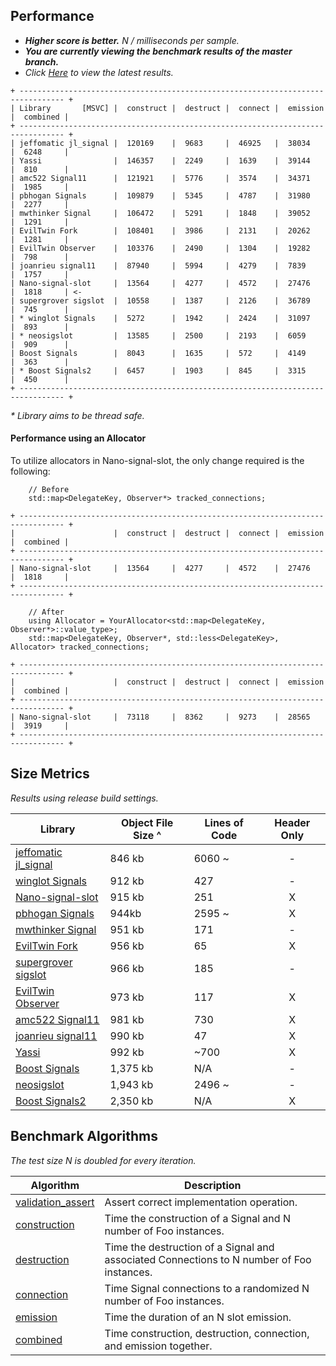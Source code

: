 Performance
-----------

  * **_Higher score is better._** _N / milliseconds per sample._
  * **_You are currently viewing the benchmark results of the master branch._**
  * _Click [Here](https://github.com/NoAvailableAlias/nano-signal-slot/tree/FT/benchmark#performance) to view the latest results._

```
+ -------------------------------------------------------------------------------- +
| Library       [MSVC] |  construct |  destruct |  connect |  emission |  combined |
+ -------------------------------------------------------------------------------- +
| jeffomatic jl_signal |  120169    |  9683     |  46925   |  38034    |  6248     |
| Yassi                |  146357    |  2249     |  1639    |  39144    |  810      |
| amc522 Signal11      |  121921    |  5776     |  3574    |  34371    |  1985     |
| pbhogan Signals      |  109879    |  5345     |  4787    |  31980    |  2277     |
| mwthinker Signal     |  106472    |  5291     |  1848    |  39052    |  1291     |
| EvilTwin Fork        |  108401    |  3986     |  2131    |  20262    |  1281     |
| EvilTwin Observer    |  103376    |  2490     |  1304    |  19282    |  798      |
| joanrieu signal11    |  87940     |  5994     |  4279    |  7839     |  1757     |
| Nano-signal-slot     |  13564     |  4277     |  4572    |  27476    |  1818     | <-
| supergrover sigslot  |  10558     |  1387     |  2126    |  36789    |  745      |
| * winglot Signals    |  5272      |  1942     |  2424    |  31097    |  893      |
| * neosigslot         |  13585     |  2500     |  2193    |  6059     |  909      |
| Boost Signals        |  8043      |  1635     |  572     |  4149     |  363      |
| * Boost Signals2     |  6457      |  1903     |  845     |  3315     |  450      |
+ -------------------------------------------------------------------------------- +
```
_* Library aims to be thread safe._

#### Performance using an Allocator

To utilize allocators in Nano-signal-slot, the only change required is the following:

```
    // Before
    std::map<DelegateKey, Observer*> tracked_connections;

+ -------------------------------------------------------------------------------- +
|                      |  construct |  destruct |  connect |  emission |  combined |
+ -------------------------------------------------------------------------------- +
| Nano-signal-slot     |  13564     |  4277     |  4572    |  27476    |  1818     |
+ -------------------------------------------------------------------------------- +
```
```
    // After
    using Allocator = YourAllocator<std::map<DelegateKey, Observer*>::value_type>;
    std::map<DelegateKey, Observer*, std::less<DelegateKey>, Allocator> tracked_connections;

+ -------------------------------------------------------------------------------- +
|                      |  construct |  destruct |  connect |  emission |  combined |
+ -------------------------------------------------------------------------------- +
| Nano-signal-slot     |  73118     |  8362     |  9273    |  28565    |  3919     |
+ -------------------------------------------------------------------------------- +
```

Size Metrics
------------

_Results using release build settings._

| Library | Object File Size ^ | Lines of Code | Header Only |
| ------- | ------------------ | ------------- |:-----------:|
| [jeffomatic jl_signal](https://github.com/jeffomatic/jl_signal) | 846 kb | 6060 ~ | - |
| [winglot Signals](https://github.com/winglot/Signals) | 912 kb | 427 | - |
| [Nano-signal-slot](https://github.com/NoAvailableAlias/nano-signal-slot) | 915 kb | 251 | X |
| [pbhogan Signals](https://github.com/pbhogan/Signals) | 944kb | 2595 ~ | X |
| [mwthinker Signal](https://github.com/mwthinker/Signal) | 951 kb | 171 | - |
| [EvilTwin Fork](https://github.com/NoAvailableAlias/nano-signal-slot/blob/master/benchmark/lib/eviltwin/observer_fork.hpp) | 956 kb | 65 | X |
| [supergrover sigslot](https://github.com/supergrover/sigslot) | 966 kb | 185 | - |
| [EvilTwin Observer](http://eviltwingames.com/blog/the-observer-pattern-revisited/) | 973 kb | 117 | X |
| [amc522 Signal11](https://github.com/amc522/Signal11) | 981 kb | 730 | X |
| [joanrieu signal11](https://github.com/joanrieu/signal11) | 990 kb | 47 | X |
| [Yassi](http://www.codeproject.com/Articles/867044/Yassi-Yet-Another-Signal-Slot-Implementation) | 992 kb | ~700 | X |
| [Boost Signals](http://www.boost.org/doc/libs/1_56_0/doc/html/signals.html) | 1,375 kb | N/A | - |
| [neosigslot](http://www.i42.co.uk/stuff/neosigslot.htm) | 1,943 kb | 2496 ~ | - |
| [Boost Signals2](http://www.boost.org/doc/libs/1_56_0/doc/html/signals2.html) | 2,350 kb | N/A | X |

Benchmark Algorithms
--------------------

_The test size N is doubled for every iteration._

| Algorithm | Description |
| --------- | ----------- |
| [validation_assert](https://github.com/NoAvailableAlias/nano-signal-slot/blob/master/benchmark/benchmark.hpp#L21) | Assert correct implementation operation. |
| [construction](https://github.com/NoAvailableAlias/nano-signal-slot/blob/master/benchmark/benchmark.hpp#L46) | Time the construction of a Signal and N number of Foo instances. |
| [destruction](https://github.com/NoAvailableAlias/nano-signal-slot/blob/master/benchmark/benchmark.hpp#L67) | Time the destruction of a Signal and associated Connections to N number of Foo instances. |
| [connection](https://github.com/NoAvailableAlias/nano-signal-slot/blob/master/benchmark/benchmark.hpp#L97) | Time Signal connections to a randomized N number of Foo instances. |
| [emission](https://github.com/NoAvailableAlias/nano-signal-slot/blob/master/benchmark/benchmark.hpp#L125) | Time the duration of an N slot emission. |
| [combined](https://github.com/NoAvailableAlias/nano-signal-slot/blob/master/benchmark/benchmark.hpp#L155) | Time construction, destruction, connection, and emission together. |
